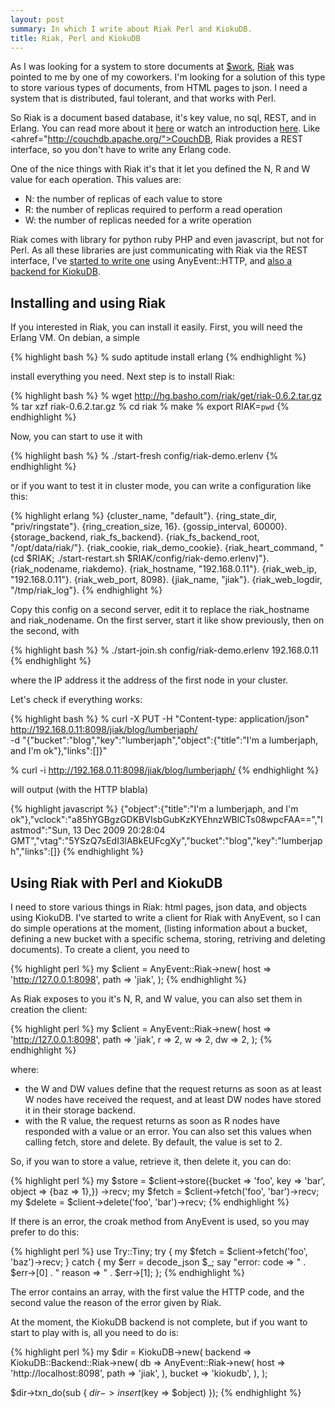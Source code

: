 ```yaml
---
layout: post
summary: In which I write about Riak Perl and KiokuDB.
title: Riak, Perl and KiokuDB
---
```


As I was looking for a system to store documents at <a href="http://linkfluence.net">$work</a>, <a href="http://www.basho.com/Riak.html">Riak</a> was pointed to me by one of my coworkers. I'm looking for a solution of this type to store various types of documents, from HTML pages to json. I need a system that is distributed, faul tolerant, and that works with Perl.

So Riak is a document based database, it's key value, no sql, REST, and in Erlang. You can read more about it <a href="http://riak.basho.com/nyc-nosql/">here</a> or watch an introduction <a href="http://vimeo.com/6973519">here</a>. Like <ahref="http://couchdb.apache.org/">CouchDB</a>, Riak provides a REST interface, so you don't have to write any Erlang code.

One of the nice things with Riak it's that it let you defined the N, R and W value for each operation. This values are:

* N: the number of replicas of each value to store
* R: the number of replicas required to perform a read operation
* W: the number of replicas needed for a write operation

Riak comes with library for python ruby PHP and even javascript, but not for Perl. As all these libraries are just communicating with Riak via the REST interface, I've <a href="http://git.lumberjaph.net/p5-anyevent-riak.git/">started to write one</a> using AnyEvent::HTTP, and <a href="http://git.lumberjaph.net/p5-kiokudb-backend-riak.git/">also a backend for KiokuDB</a>.

## Installing and using Riak

If you interested in Riak, you can install it easily. First, you will need the Erlang VM. On debian, a simple

{% highlight bash %}
% sudo aptitude install erlang
{% endhighlight %}

install everything you need. Next step is to install Riak:

{% highlight bash %}
% wget http://hg.basho.com/riak/get/riak-0.6.2.tar.gz
% tar xzf riak-0.6.2.tar.gz
% cd riak
% make
% export RIAK=`pwd`
{% endhighlight %}

Now, you can start to use it with

{% highlight bash %}
% ./start-fresh config/riak-demo.erlenv
{% endhighlight %}

or if you want to test it in cluster mode, you can write a configuration like this:

{% highlight erlang %}
    {cluster_name, "default"}.
    {ring_state_dir, "priv/ringstate"}.
    {ring_creation_size, 16}.
    {gossip_interval, 60000}.
    {storage_backend, riak_fs_backend}.
    {riak_fs_backend_root, "/opt/data/riak/"}.
    {riak_cookie, riak_demo_cookie}.
    {riak_heart_command, "(cd $RIAK; ./start-restart.sh $RIAK/config/riak-demo.erlenv)"}.
    {riak_nodename, riakdemo}.
    {riak_hostname, "192.168.0.11"}.
    {riak_web_ip, "192.168.0.11"}.
    {riak_web_port, 8098}.
    {jiak_name, "jiak"}.
    {riak_web_logdir, "/tmp/riak_log"}.
{% endhighlight %}

Copy this config on a second server, edit it to replace the riak\_hostname and riak\_nodename. On the first server, start it like show previously, then on the second, with

{% highlight bash %}
% ./start-join.sh config/riak-demo.erlenv 192.168.0.11
{% endhighlight %}

where the IP address it the address of the first node in your cluster.

Let's check if everything works:

{% highlight bash %}
% curl -X PUT -H "Content-type: application/json" \
    http://192.168.0.11:8098/jiak/blog/lumberjaph/ \
    -d "{\"bucket\":\"blog\",\"key\":\"lumberjaph\",\"object\":{\"title\":\"I'm a lumberjaph, and I'm ok\"},\"links\":[]}"

% curl -i http://192.168.0.11:8098/jiak/blog/lumberjaph/
{% endhighlight %}

will output (with the HTTP blabla)

{% highlight javascript %}
    {"object":{"title":"I'm a lumberjaph, and I'm ok"},"vclock":"a85hYGBgzGDKBVIsbGubKzKYEhnzWBlCTs08wpcFAA==","lastmod":"Sun, 13 Dec 2009 20:28:04 GMT","vtag":"5YSzQ7sEdI3lABkEUFcgXy","bucket":"blog","key":"lumberjaph","links":[]}
{% endhighlight %}

## Using Riak with Perl and KiokuDB

I need to store various things in Riak: html pages, json data, and objects using KiokuDB. I've started to write a client for Riak with AnyEvent, so I can do simple operations at the moment, (listing information about a bucket, defining a new bucket with a specific schema, storing, retriving and deleting documents). To create a client, you need to

{% highlight perl %}
my $client = AnyEvent::Riak->new(
    host => 'http://127.0.0.1:8098',
    path => 'jiak',
);
{% endhighlight %}

As Riak exposes to you it's N, R, and W value, you can also set them in creation the client:

{% highlight perl %}
my $client = AnyEvent::Riak->new(
    host => 'http://127.0.0.1:8098',
    path => 'jiak',
    r    => 2,
    w    => 2,
    dw   => 2,
);
{% endhighlight %}

where:

* the W and DW values define that the request returns as soon as at least W nodes have received the request, and at least DW nodes have stored it in their storage backend.
* with the R value, the request returns as soon as R nodes have responded with a value or an error. You can also set this values when calling fetch, store and delete. By default, the value is set to 2.

So, if you wan to store a value, retrieve it, then delete it, you can do:

{% highlight perl %}
my $store =
    $client->store({bucket => 'foo', key => 'bar', object => {baz => 1},})
    ->recv;
my $fetch = $client->fetch('foo', 'bar')->recv;
my $delete = $client->delete('foo', 'bar')->recv;
{% endhighlight %}

If there is an error, the croak method from AnyEvent is used, so you may prefer to do this:

{% highlight perl %}
use Try::Tiny;
try {
    my $fetch = $client->fetch('foo', 'baz')->recv;
}
catch {
    my $err = decode_json $_;
    say "error: code => " . $err->[0] . " reason => " . $err->[1];
};
{% endhighlight %}

The error contains an array, with the first value the HTTP code, and the second value the reason of the error given by Riak.

At the moment, the KiokuDB backend is not complete, but if you want to start to play with is, all you need to do is:

{% highlight perl %}
my $dir = KiokuDB->new(
    backend => KiokuDB::Backend::Riak->new(
        db => AnyEvent::Riak->new(
            host => 'http://localhost:8098',
            path => 'jiak',
        ),
        bucket => 'kiokudb',
    ),
);

$dir->txn_do(sub { $dir->insert($key => $object) });
{% endhighlight %}
